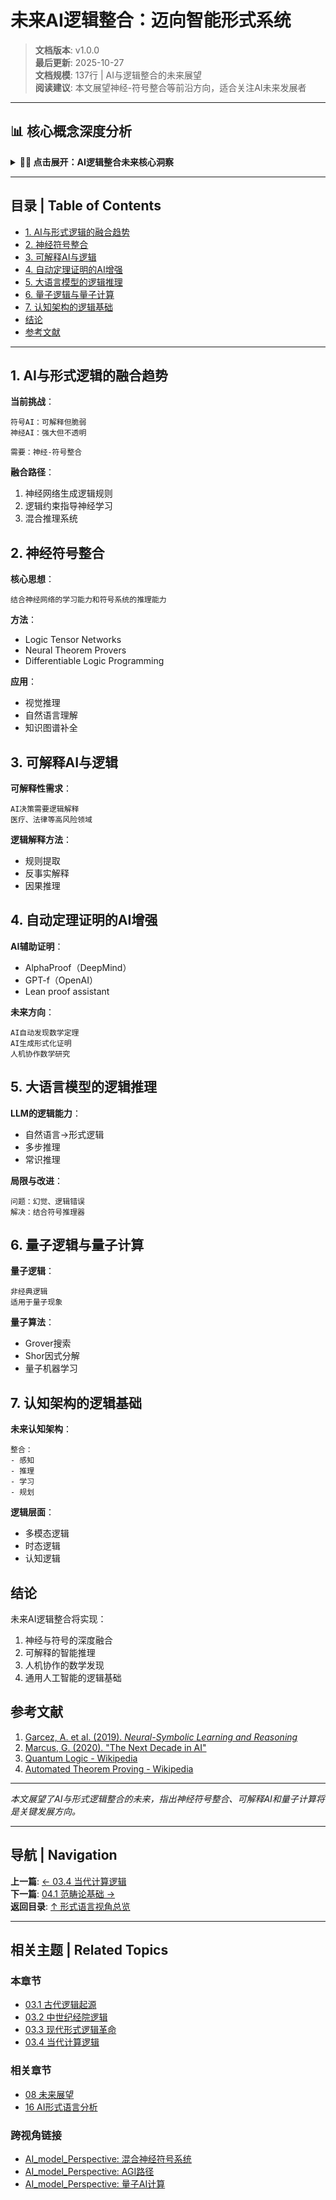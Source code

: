 # 未来AI逻辑整合：迈向智能形式系统

> **文档版本**: v1.0.0  
> **最后更新**: 2025-10-27  
> **文档规模**: 137行 | AI与逻辑整合的未来展望  
> **阅读建议**: 本文展望神经-符号整合等前沿方向，适合关注AI未来发展者

---

## 📊 核心概念深度分析

<details>
<summary><b>🤖🔮 点击展开：AI逻辑整合未来核心洞察</b></summary>

**终极洞察**: 未来逻辑：神经-符号融合。核心方向：①神经符号整合（Neurosymbolic AI）：神经网络+知识图谱+推理引擎，结合可解释性与泛化能力②可解释AI：逻辑规则提取、概念激活向量、注意力机制可视化③AI辅助定理证明：Lean Copilot、AlphaProof（IMO金牌水平）、GPT-f④LLM逻辑推理：Chain-of-Thought、自洽性、逻辑一致性检查、形式化提示⑤量子逻辑：量子叠加态、纠缠、量子计算逻辑门⑥认知架构：ACT-R、SOAR、Sigma，结合符号推理与子符号学习⑦概率逻辑编程：Prolog+概率、贝叶斯网络+逻辑约束。挑战：符号接地问题、常识推理、因果推理。未来愿景：AGI=神经学习+符号推理+逻辑验证+常识知识。关键：AI不仅需要学习，还需要推理、解释、验证。

</details>

---

## 目录 | Table of Contents

- [1. AI与形式逻辑的融合趋势](#1-ai与形式逻辑的融合趋势)
- [2. 神经符号整合](#2-神经符号整合)
- [3. 可解释AI与逻辑](#3-可解释ai与逻辑)
- [4. 自动定理证明的AI增强](#4-自动定理证明的ai增强)
- [5. 大语言模型的逻辑推理](#5-大语言模型的逻辑推理)
- [6. 量子逻辑与量子计算](#6-量子逻辑与量子计算)
- [7. 认知架构的逻辑基础](#7-认知架构的逻辑基础)
- [结论](#结论)
- [参考文献](#参考文献)

---

## 1. AI与形式逻辑的融合趋势

**当前挑战**：
```
符号AI：可解释但脆弱
神经AI：强大但不透明

需要：神经-符号整合
```

**融合路径**：
1. 神经网络生成逻辑规则
2. 逻辑约束指导神经学习
3. 混合推理系统

## 2. 神经符号整合

**核心思想**：
```
结合神经网络的学习能力和符号系统的推理能力
```

**方法**：
- Logic Tensor Networks
- Neural Theorem Provers
- Differentiable Logic Programming

**应用**：
- 视觉推理
- 自然语言理解
- 知识图谱补全

## 3. 可解释AI与逻辑

**可解释性需求**：
```
AI决策需要逻辑解释
医疗、法律等高风险领域
```

**逻辑解释方法**：
- 规则提取
- 反事实解释
- 因果推理

## 4. 自动定理证明的AI增强

**AI辅助证明**：
- AlphaProof（DeepMind）
- GPT-f（OpenAI）
- Lean proof assistant

**未来方向**：
```
AI自动发现数学定理
AI生成形式化证明
人机协作数学研究
```

## 5. 大语言模型的逻辑推理

**LLM的逻辑能力**：
- 自然语言→形式逻辑
- 多步推理
- 常识推理

**局限与改进**：
```
问题：幻觉、逻辑错误
解决：结合符号推理器
```

## 6. 量子逻辑与量子计算

**量子逻辑**：
```
非经典逻辑
适用于量子现象
```

**量子算法**：
- Grover搜索
- Shor因式分解
- 量子机器学习

## 7. 认知架构的逻辑基础

**未来认知架构**：
```
整合：
- 感知
- 推理
- 学习
- 规划
```

**逻辑层面**：
- 多模态逻辑
- 时态逻辑
- 认知逻辑

## 结论

未来AI逻辑整合将实现：
1. 神经与符号的深度融合
2. 可解释的智能推理
3. 人机协作的数学发现
4. 通用人工智能的逻辑基础

## 参考文献

1. [Garcez, A. et al. (2019). *Neural-Symbolic Learning and Reasoning*](https://en.wikipedia.org/wiki/Neuro-symbolic_AI)
2. [Marcus, G. (2020). "The Next Decade in AI"](https://en.wikipedia.org/wiki/Gary_Marcus)
3. [Quantum Logic - Wikipedia](https://en.wikipedia.org/wiki/Quantum_logic)
4. [Automated Theorem Proving - Wikipedia](https://en.wikipedia.org/wiki/Automated_theorem_proving)

---

*本文展望了AI与形式逻辑整合的未来，指出神经符号整合、可解释AI和量子计算将是关键发展方向。*

---

## 导航 | Navigation

**上一篇**: [← 03.4 当代计算逻辑](./03.4_Contemporary_Computational_Logic.md)  
**下一篇**: [04.1 范畴论基础 →](../04_Mathematical_Structures/04.1_Category_Theory_Foundations.md)  
**返回目录**: [↑ 形式语言视角总览](../README.md)

---

## 相关主题 | Related Topics

### 本章节
- [03.1 古代逻辑起源](./03.1_Ancient_Logic_Origins.md)
- [03.2 中世纪经院逻辑](./03.2_Medieval_Scholastic_Logic.md)
- [03.3 现代形式逻辑革命](./03.3_Modern_Formal_Logic_Revolution.md)
- [03.4 当代计算逻辑](./03.4_Contemporary_Computational_Logic.md)

### 相关章节
- [08 未来展望](../08_Future_Projections/08.1_Next_26_Stages_Roadmap.md)
- [16 AI形式语言分析](../16_AI_Formal_Language_Analysis/16.1_Chomsky_AI_Formal_Language_Argument.md)

### 跨视角链接
- [AI_model_Perspective: 混合神经符号系统](../../AI_model_Perspective/06_Computational_Paradigms/06.5_Hybrid_Neurosymbolic_Systems.md)
- [AI_model_Perspective: AGI路径](../../AI_model_Perspective/10_Future_Directions/10.1_AGI_Pathways.md)
- [AI_model_Perspective: 量子AI计算](../../AI_model_Perspective/10_Future_Directions/10.2_Quantum_AI_Computing.md)

